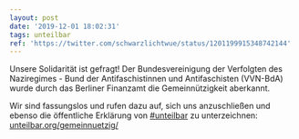 ```yaml
---
layout: post
date: '2019-12-01 18:02:31'
tags: unteilbar
ref: 'https://twitter.com/schwarzlichtwue/status/1201199915348742144'
---
```

Unsere Solidarität ist gefragt! Der Bundesvereinigung der Verfolgten des Naziregimes - Bund der Antifaschistinnen und Antifaschisten (VVN-BdA) wurde durch das Berliner Finanzamt die Gemeinnützigkeit aberkannt.

Wir sind fassungslos und rufen dazu auf, sich uns anzuschließen und ebenso die öffentliche Erklärung von [#unteilbar](/t/unteilbar) zu unterzeichnen: [unteilbar.org/gemeinnuetzig/](https://www.unteilbar.org/gemeinnuetzig/)